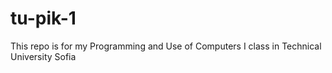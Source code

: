 # tu-pik-1
This repo is for my Programming and Use of Computers I class in Technical University Sofia
